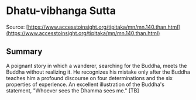 # Dhatu-vibhanga Sutta



Source: [https://www.accesstoinsight.org/tipitaka/mn/mn.140.than.html](https://www.accesstoinsight.org/tipitaka/mn/mn.140.than.html)



## Summary

A poignant story in which a wanderer, searching for the Buddha, meets the Buddha without realizing it. He recognizes his mistake only after the Buddha teaches him a profound discourse on four determinations and the six properties of experience. An excellent illustration of the Buddha's statement, "Whoever sees the Dhamma sees me." [TB]